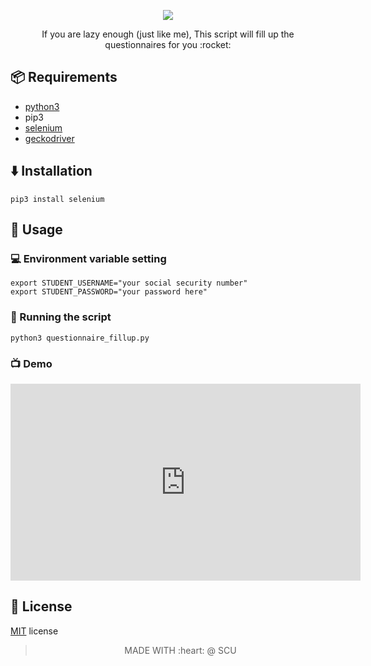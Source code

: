 
<p align="center">
    <img src="http://www.litchfieldfiredepartment.com/wp-content/uploads/2013/11/Online-Poker-Robot.jpeg">
</p>
<p align="center">If you are lazy enough (just like me), This script will fill up the questionnaires for you :rocket:</p>




## :package: Requirements 
 
- [python3](https://python.org)
- pip3
- [selenium](https://selenium-python.readthedocs.io/installation.html) 
- [geckodriver](https://github.com/mozilla/geckodriver/releases)

## :arrow_down: Installation 

```shell
pip3 install selenium
```

## :syringe: Usage

### :computer: Environment variable setting

```shell
export STUDENT_USERNAME="your social security number"
export STUDENT_PASSWORD="your password here"
```

### :running: Running the script 

```shell
python3 questionnaire_fillup.py 
```

### :tv: Demo

<p align="center">
<iframe width="560" height="315" src="https://www.youtube.com/embed/4uI3n_HGbCc" frameborder="0" allow="accelerometer; autoplay; encrypted-media; gyroscope; picture-in-picture" allowfullscreen></iframe>
</p>

## :page_facing_up: License

[MIT](./LICENSE.md) license

<p align="center">
  <blockquote>
      <p align="center" text-aligh="center">MADE WITH :heart: @ SCU</p>
  </blockquote>
</p>
